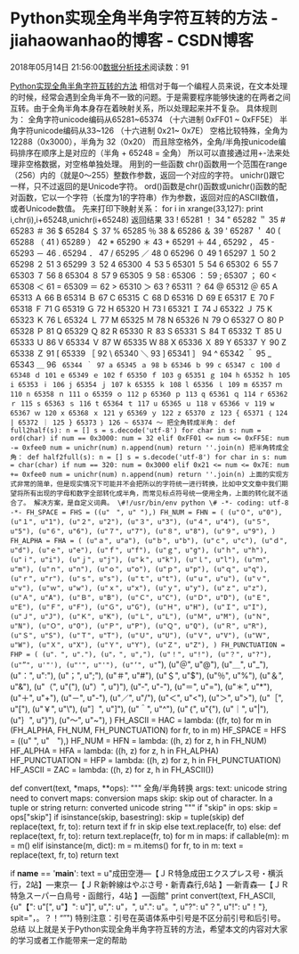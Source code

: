 
# Python实现全角半角字符互转的方法 - jiahaowanhao的博客 - CSDN博客


2018年05月14日 21:56:00[数据分析技术](https://me.csdn.net/jiahaowanhao)阅读数：91


[Python实现全角半角字符互转的方法](http://cda.pinggu.org/view/25537.html)
相信对于每一个编程人员来说，在文本处理的时候，经常会遇到全角半角不一致的问题。于是需要程序能够快速的在两者之间互转。由于全角半角本身存在着映射关系，所以处理起来并不复杂。
具体规则为：
全角字符unicode编码从65281~65374 （十六进制 0xFF01 ~ 0xFF5E）
半角字符unicode编码从33~126 （十六进制 0x21~ 0x7E）
空格比较特殊，全角为 12288（0x3000），半角为 32（0x20）
而且除空格外，全角/半角按unicode编码排序在顺序上是对应的（半角 + 65248 = 全角）
所以可以直接通过用+-法来处理非空格数据，对空格单独处理。
用到的一些函数
chr()函数用一个范围在range（256）内的（就是0～255）整数作参数，返回一个对应的字符。
unichr()跟它一样，只不过返回的是Unicode字符。
ord()函数是chr()函数或unichr()函数的配对函数，它以一个字符（长度为1的字符串）作为参数，返回对应的ASCII数值，或者Unicode数值。
先来打印下映射关系：
for i in xrange(33,127):
print i,chr(i),i+65248,unichr(i+65248)
返回结果
33 ! 65281 ！
34 " 65282 ＂
35 \# 65283 ＃
36 $ 65284 ＄
37 % 65285 ％
38 & 65286 ＆
39 ' 65287 ＇
40 ( 65288 （
41 ) 65289 ）
42 * 65290 ＊
43 + 65291 ＋
44 , 65292 ，
45 - 65293 －
46 . 65294 ．
47 / 65295 ／
48 0 65296 ０
49 1 65297 １
50 2 65298 ２
51 3 65299 ３
52 4 65300 ４
53 5 65301 ５
54 6 65302 ６
55 7 65303 ７
56 8 65304 ８
57 9 65305 ９
58 : 65306 ：
59 ; 65307 ；
60 < 65308 ＜
61 = 65309 ＝
62 > 65310 ＞
63 ? 65311 ？
64 @ 65312 ＠
65 A 65313 Ａ
66 B 65314 Ｂ
67 C 65315 Ｃ
68 D 65316 Ｄ
69 E 65317 Ｅ
70 F 65318 Ｆ
71 G 65319 Ｇ
72 H 65320 Ｈ
73 I 65321 Ｉ
74 J 65322 Ｊ
75 K 65323 Ｋ
76 L 65324 Ｌ
77 M 65325 Ｍ
78 N 65326 Ｎ
79 O 65327 Ｏ
80 P 65328 Ｐ
81 Q 65329 Ｑ
82 R 65330 Ｒ
83 S 65331 Ｓ
84 T 65332 Ｔ
85 U 65333 Ｕ
86 V 65334 Ｖ
87 W 65335 Ｗ
88 X 65336 Ｘ
89 Y 65337 Ｙ
90 Z 65338 Ｚ
91 [ 65339 ［
92 \ 65340 ＼
93 ] 65341 ］
94 ^ 65342 ＾
95 _ 65343 ＿
96 ` 65344 ｀
97 a 65345 ａ
98 b 65346 ｂ
99 c 65347 ｃ
100 d 65348 ｄ
101 e 65349 ｅ
102 f 65350 ｆ
103 g 65351 ｇ
104 h 65352 ｈ
105 i 65353 ｉ
106 j 65354 ｊ
107 k 65355 ｋ
108 l 65356 ｌ
109 m 65357 ｍ
110 n 65358 ｎ
111 o 65359 ｏ
112 p 65360 ｐ
113 q 65361 ｑ
114 r 65362 ｒ
115 s 65363 ｓ
116 t 65364 ｔ
117 u 65365 ｕ
118 v 65366 ｖ
119 w 65367 ｗ
120 x 65368 ｘ
121 y 65369 ｙ
122 z 65370 ｚ
123 { 65371 ｛
124 | 65372 ｜
125 } 65373 ｝
126 ~ 65374 ～
把全角转成半角：
def full2half(s):
n = []
s = s.decode('utf-8')
for char in s:
num = ord(char)
if num == 0x3000:
num = 32
elif 0xFF01 <= num <= 0xFF5E:
num -= 0xfee0
num = unichr(num)
n.append(num)
return ''.join(n)
把半角转成全角：
def half2full(s):
n = []
s = s.decode('utf-8')
for char in s:
num = char(char)
if num == 320:
num = 0x3000
elif 0x21 <= num <= 0x7E:
num += 0xfee0
num = unichr(num)
n.append(num)
return ''.join(n)
上面的实现方式非常的简单，但是现实情况下可能并不会把所以的字符统一进行转换，比如中文文章中我们期望将所有出现的字母和数字全部转化成半角，而常见标点符号统一使用全角，上面的转化就不适合了。
解决方案，是自定义词典。
\#!/usr/bin/env python
\# -*- coding: utf-8 -*-
FH_SPACE = FHS = ((u"　", u" "),)
FH_NUM = FHN = (
(u"０", u"0"), (u"１", u"1"), (u"２", u"2"), (u"３", u"3"), (u"４", u"4"),
(u"５", u"5"), (u"６", u"6"), (u"７", u"7"), (u"８", u"8"), (u"９", u"9"),
)
FH_ALPHA = FHA = (
(u"ａ", u"a"), (u"ｂ", u"b"), (u"ｃ", u"c"), (u"ｄ", u"d"), (u"ｅ", u"e"),
(u"ｆ", u"f"), (u"ｇ", u"g"), (u"ｈ", u"h"), (u"ｉ", u"i"), (u"ｊ", u"j"),
(u"ｋ", u"k"), (u"ｌ", u"l"), (u"ｍ", u"m"), (u"ｎ", u"n"), (u"ｏ", u"o"),
(u"ｐ", u"p"), (u"ｑ", u"q"), (u"ｒ", u"r"), (u"ｓ", u"s"), (u"ｔ", u"t"),
(u"ｕ", u"u"), (u"ｖ", u"v"), (u"ｗ", u"w"), (u"ｘ", u"x"), (u"ｙ", u"y"), (u"ｚ", u"z"),
(u"Ａ", u"A"), (u"Ｂ", u"B"), (u"Ｃ", u"C"), (u"Ｄ", u"D"), (u"Ｅ", u"E"),
(u"Ｆ", u"F"), (u"Ｇ", u"G"), (u"Ｈ", u"H"), (u"Ｉ", u"I"), (u"Ｊ", u"J"),
(u"Ｋ", u"K"), (u"Ｌ", u"L"), (u"Ｍ", u"M"), (u"Ｎ", u"N"), (u"Ｏ", u"O"),
(u"Ｐ", u"P"), (u"Ｑ", u"Q"), (u"Ｒ", u"R"), (u"Ｓ", u"S"), (u"Ｔ", u"T"),
(u"Ｕ", u"U"), (u"Ｖ", u"V"), (u"Ｗ", u"W"), (u"Ｘ", u"X"), (u"Ｙ", u"Y"), (u"Ｚ", u"Z"),
)
FH_PUNCTUATION = FHP = (
(u"．", u"."), (u"，", u","), (u"！", u"!"), (u"？", u"?"), (u"”", u'"'),
(u"'", u"'"), (u"‘", u"`"), (u"＠", u"@"), (u"＿", u"_"), (u"：", u":"),
(u"；", u";"), (u"＃", u"\#"), (u"＄", u"$"), (u"％", u"%"), (u"＆", u"&"),
(u"（", u"("), (u"）", u")"), (u"‐", u"-"), (u"＝", u"="), (u"＊", u"*"),
(u"＋", u"+"), (u"－", u"-"), (u"／", u"/"), (u"＜", u"<"), (u"＞", u">"),
(u"［", u"["), (u"￥", u"\\"), (u"］", u"]"), (u"＾", u"^"), (u"｛", u"{"),
(u"｜", u"|"), (u"｝", u"}"), (u"～", u"~"),
)
FH_ASCII = HAC = lambda: ((fr, to) for m in (FH_ALPHA, FH_NUM, FH_PUNCTUATION) for fr, to in m)
HF_SPACE = HFS = ((u" ", u"　"),)
HF_NUM = HFN = lambda: ((h, z) for z, h in FH_NUM)
HF_ALPHA = HFA = lambda: ((h, z) for z, h in FH_ALPHA)
HF_PUNCTUATION = HFP = lambda: ((h, z) for z, h in FH_PUNCTUATION)
HF_ASCII = ZAC = lambda: ((h, z) for z, h in FH_ASCII())

def convert(text, *maps, **ops):
""" 全角/半角转换
args:
text: unicode string need to convert
maps: conversion maps
skip: skip out of character. In a tuple or string
return: converted unicode string
"""
if "skip" in ops:
skip = ops["skip"]
if isinstance(skip, basestring):
skip = tuple(skip)
def replace(text, fr, to):
return text if fr in skip else text.replace(fr, to)
else:
def replace(text, fr, to):
return text.replace(fr, to)
for m in maps:
if callable(m):
m = m()
elif isinstance(m, dict):
m = m.items()
for fr, to in m:
text = replace(text, fr, to)
return text

if __name__ == '__main__':
text = u"成田空港—【ＪＲ特急成田エクスプレス号・横浜行，2站】—東京—【ＪＲ新幹線はやぶさ号・新青森行,6站 】—新青森—【ＪＲ特急スーパー白鳥号・函館行，4站 】—函館"
print convert(text, FH_ASCII, {u"【": u"[", u"】": u"]", u",": u"，", u".": u"。", u"?": u"？", u"!": u"！"}, spit="，。？！“”")
特别注意：引号在英语体系中引号是不区分前引号和后引号。
总结
以上就是关于Python实现全角半角字符互转的方法，希望本文的内容对大家的学习或者工作能带来一定的帮助

